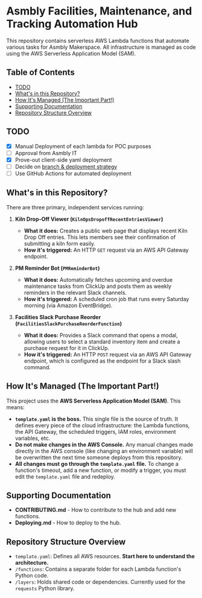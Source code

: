 # Asmbly Facilities, Maintenance, and Tracking Automation Hub

This repository contains serverless AWS Lambda functions that automate various tasks for Asmbly Makerspace. All infrastructure is managed as code using the AWS Serverless Application Model (SAM).

## Table of Contents
- [TODO](#todo)
- [What's in this Repository?](#whats-in-this-repository)
- [How It's Managed (The Important Part!)](#how-its-managed-the-important-part)
- [Supporting Documentation](#supporting-documentation)
- [Repository Structure Overview](#repository-structure-overview)

## TODO

- [x] Manual Deployment of each lambda for POC purposes
- [ ] Approval from Asmbly IT
- [x] Prove-out client-side yaml deployment
- [ ] Decide on [branch & deployment strategy](Branching%20Strategy.md)
- [ ] Use GitHub Actions for automated deployment

## What's in this Repository?

There are three primary, independent services running:

1.  **Kiln Drop-Off Viewer (`KilnOpsDropoffRecentEntriesViewer`)**
    * **What it does:** Creates a public web page that displays recent Kiln Drop Off entries. This lets members see their confirmation of submitting a kiln form easily.
    * **How it's triggered:** An HTTP `GET` request via an AWS API Gateway endpoint.

2.  **PM Reminder Bot (`PMReminderBot`)**
    * **What it does:** Automatically fetches upcoming and overdue maintenance tasks from ClickUp and posts them as weekly reminders in the relevant Slack channels.
    * **How it's triggered:** A scheduled cron job that runs every Saturday morning (via Amazon EventBridge).

3.  **Facilities Slack Purchase Reorder (`FacilitiesSlackPurchaseReorderFunction`)**
    * **What it does:** Provides a Slack command that opens a modal, allowing users to select a standard inventory item and create a purchase request for it in ClickUp.
    * **How it's triggered:** An HTTP `POST` request via an AWS API Gateway endpoint, which is configured as the endpoint for a Slack slash command.

## How It's Managed (The Important Part!)

This project uses the **AWS Serverless Application Model (SAM)**. This means:

* **`template.yaml` is the boss.** This single file is the source of truth. It defines every piece of the cloud infrastructure: the Lambda functions, the API Gateway, the scheduled triggers, IAM roles, environment variables, etc.
* **Do not make changes in the AWS Console.** Any manual changes made directly in the AWS console (like changing an environment variable) will be overwritten the next time someone deploys from this repository.
* **All changes must go through the `template.yaml` file.** To change a function's timeout, add a new function, or modify a trigger, you must edit the `template.yaml` file and redeploy.

## Supporting Documentation

- **CONTRIBUTING.md** - How to contribute to the hub and add new functions.
- **Deploying.md** - How to deploy to the hub.

## Repository Structure Overview

* `template.yaml`: Defines all AWS resources. **Start here to understand the architecture.**
* `/functions`: Contains a separate folder for each Lambda function's Python code.
* `/layers`: Holds shared code or dependencies. Currently used for the `requests` Python library.
